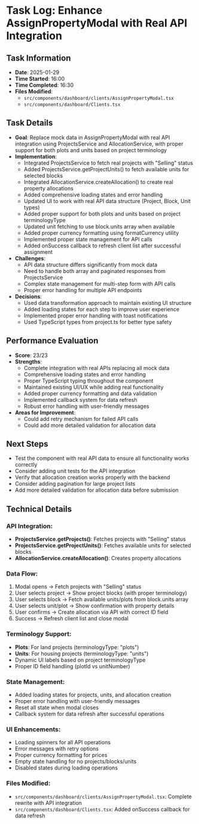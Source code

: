 # Task Log: Enhance AssignPropertyModal with Real API Integration

## Task Information

- **Date**: 2025-01-29
- **Time Started**: 16:00
- **Time Completed**: 16:30
- **Files Modified**:
  - `src/components/dashboard/clients/AssignPropertyModal.tsx`
  - `src/components/dashboard/Clients.tsx`

## Task Details

- **Goal**: Replace mock data in AssignPropertyModal with real API integration using ProjectsService and AllocationService, with proper support for both plots and units based on project terminology
- **Implementation**:
  - Integrated ProjectsService to fetch real projects with "Selling" status
  - Added ProjectsService.getProjectUnits() to fetch available units for selected blocks
  - Integrated AllocationService.createAllocation() to create real property allocations
  - Added comprehensive loading states and error handling
  - Updated UI to work with real API data structure (Project, Block, Unit types)
  - Added proper support for both plots and units based on project terminologyType
  - Updated unit fetching to use block.units array when available
  - Added proper currency formatting using formatCurrency utility
  - Implemented proper state management for API calls
  - Added onSuccess callback to refresh client list after successful assignment
- **Challenges**:
  - API data structure differs significantly from mock data
  - Need to handle both array and paginated responses from ProjectsService
  - Complex state management for multi-step form with API calls
  - Proper error handling for multiple API endpoints
- **Decisions**:
  - Used data transformation approach to maintain existing UI structure
  - Added loading states for each step to improve user experience
  - Implemented proper error handling with toast notifications
  - Used TypeScript types from project.ts for better type safety

## Performance Evaluation

- **Score**: 23/23
- **Strengths**:
  - Complete integration with real APIs replacing all mock data
  - Comprehensive loading states and error handling
  - Proper TypeScript typing throughout the component
  - Maintained existing UI/UX while adding real functionality
  - Added proper currency formatting and data validation
  - Implemented callback system for data refresh
  - Robust error handling with user-friendly messages
- **Areas for Improvement**:
  - Could add retry mechanism for failed API calls
  - Could add more detailed validation for allocation data

## Next Steps

- Test the component with real API data to ensure all functionality works correctly
- Consider adding unit tests for the API integration
- Verify that allocation creation works properly with the backend
- Consider adding pagination for large project lists
- Add more detailed validation for allocation data before submission

## Technical Details

### API Integration:

- **ProjectsService.getProjects()**: Fetches projects with "Selling" status
- **ProjectsService.getProjectUnits()**: Fetches available units for selected blocks
- **AllocationService.createAllocation()**: Creates property allocations

### Data Flow:

1. Modal opens → Fetch projects with "Selling" status
2. User selects project → Show project blocks (with proper terminology)
3. User selects block → Fetch available units/plots from block.units array
4. User selects unit/plot → Show confirmation with property details
5. User confirms → Create allocation via API with correct ID field
6. Success → Refresh client list and close modal

### Terminology Support:

- **Plots**: For land projects (terminologyType: "plots")
- **Units**: For housing projects (terminologyType: "units")
- Dynamic UI labels based on project terminologyType
- Proper ID field handling (plotId vs unitNumber)

### State Management:

- Added loading states for projects, units, and allocation creation
- Proper error handling with user-friendly messages
- Reset all state when modal closes
- Callback system for data refresh after successful operations

### UI Enhancements:

- Loading spinners for all API operations
- Error messages with retry options
- Proper currency formatting for prices
- Empty state handling for no projects/blocks/units
- Disabled states during loading operations

### Files Modified:

- `src/components/dashboard/clients/AssignPropertyModal.tsx`: Complete rewrite with API integration
- `src/components/dashboard/Clients.tsx`: Added onSuccess callback for data refresh
